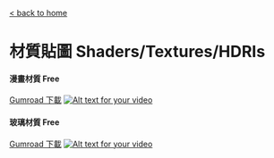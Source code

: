 [< back to home](README.md)

材質貼圖 Shaders/Textures/HDRIs
===

#### 漫畫材質 Free
[Gumroad 下載](https://gumroad.com/l/JWdjJ)
[![Alt text for your video](http://img.youtube.com/vi/QrN4gS37t9I/0.jpg)](http://www.youtube.com/watch?v=QrN4gS37t9I)


#### 玻璃材質 Free
[Gumroad 下載](https://gum.co/cwGlass)
[![Alt text for your video](http://img.youtube.com/vi/k1ymFP1nXRc/0.jpg)](http://www.youtube.com/watch?v=k1ymFP1nXRc)
